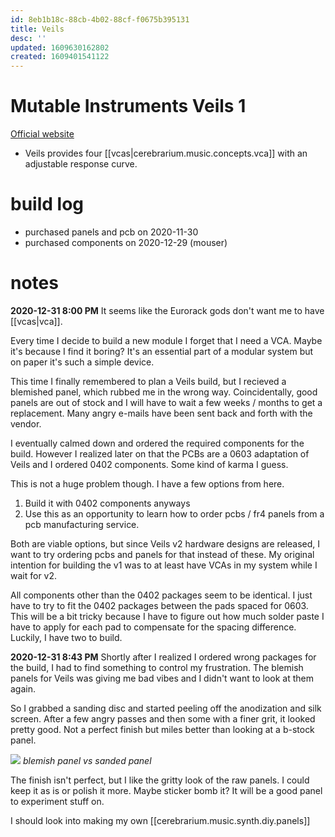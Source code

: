 ```yaml
---
id: 8eb1b18c-88cb-4b02-88cf-f0675b395131
title: Veils
desc: ''
updated: 1609630162802
created: 1609401541122
---
```

# Mutable Instruments Veils 1

[Official website](https://mutable-instruments.net/modules/veils1/)

- Veils provides four [[vcas|cerebrarium.music.concepts.vca]] with an adjustable response curve.

# build log

- purchased panels and pcb on 2020-11-30
- purchased components on 2020-12-29 (mouser)

# notes

**2020-12-31 8:00 PM**
It seems like the Eurorack gods don't want me to have [[vcas|vca]].

Every time I decide to build a new module I forget that I need a VCA. Maybe it's because I find it boring? It's an essential part of a modular system but on paper it's such a simple device.

This time I finally remembered to plan a Veils build, but I recieved a blemished panel, which rubbed me in the wrong way. Coincidentally, good panels are out of stock and I will have to wait a few weeks / months to get a replacement. Many angry e-mails have been sent back and forth with the vendor.

I eventually calmed down and ordered the required components for the build. However I realized later on that the PCBs are a 0603 adaptation of Veils and I ordered 0402 components. Some kind of karma I guess.

This is not a huge problem though. I have a few options from here.

1. Build it with 0402 components anyways
2. Use this as an opportunity to learn how to order pcbs / fr4 panels from a pcb manufacturing service.

Both are viable options, but since Veils v2 hardware designs are released, I want to try ordering pcbs and panels for that instead of these. My original intention for building the v1 was to at least have VCAs in my system while I wait for v2.

All components other than the 0402 packages seem to be identical. I just have to try to fit the 0402 packages between the pads spaced for 0603. This will be a bit tricky because I have to figure out how much solder paste I have to apply for each pad to compensate for the spacing difference. Luckily, I have two to build.

**2020-12-31 8:43 PM**
Shortly after I realized I ordered wrong packages for the build, I had to find something to control my frustration. The blemish panels for Veils was giving me bad vibes and I didn't want to look at them again. 

So I grabbed a sanding disc and started peeling off the anodization and silk screen. After a few angry passes and then some with a finer grit, it looked pretty good. Not a perfect finish but miles better than looking at a b-stock panel.

![](/assets/images/2020-12-31-21-30-50.png)
_blemish panel vs sanded panel_

The finish isn't perfect, but I like the gritty look of the raw panels. I could keep it as is or polish it more. Maybe sticker bomb it? It will be a good panel to experiment stuff on.

I should look into making my own [[cerebrarium.music.synth.diy.panels]]

